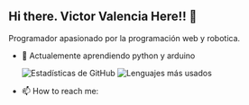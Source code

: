 ## Hi there. Victor Valencia Here!! 👋

Programador apasionado por la programación web y robotica.


- 🌱 Actualemente aprendiendo python y arduino


  ![Estadísticas de GitHub](https://github-readme-stats.vercel.app/api?username=v1ct0r136&show_icons=true&theme=radical)
  ![Lenguajes más usados](https://github-readme-stats.vercel.app/api/top-langs/?username=v1ct0r136&layout=compact&theme=radical)


- 📫 How to reach me:
